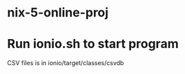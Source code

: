 # nix-5-online-proj
<h1>Run ionio.sh to start program</h1>
<p>CSV files is in ionio/target/classes/csvdb</p>
